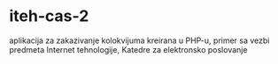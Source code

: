 # iteh-cas-2

aplikacija za zakazivanje kolokvijuma kreirana u PHP-u,
primer sa vezbi predmeta Internet tehnologije, Katedre za elektronsko poslovanje 
